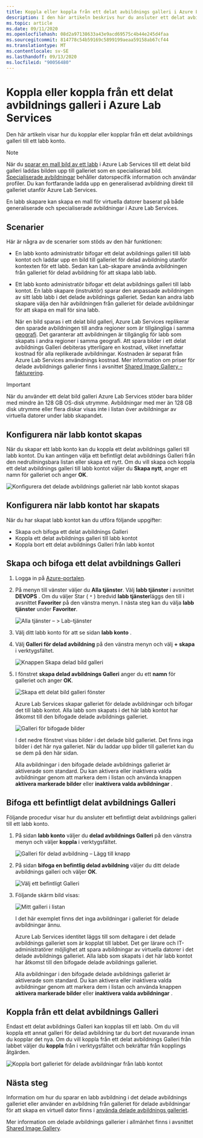 ```yaml
---
title: Koppla eller koppla från ett delat avbildnings galleri i Azure Lab Services | Microsoft Docs
description: I den här artikeln beskrivs hur du ansluter ett delat avbildnings galleri till ett klass rums labb i Azure Lab Services.
ms.topic: article
ms.date: 09/11/2020
ms.openlocfilehash: 08d2a97138633a43e9acd69575c4b44e245d4faa
ms.sourcegitcommit: 814778c54b59169c5899199aeaa59158ab67cf44
ms.translationtype: MT
ms.contentlocale: sv-SE
ms.lasthandoff: 09/13/2020
ms.locfileid: "90056480"
---
```

# <a name="attach-or-detach-a-shared-image-gallery-in-azure-lab-services"></a>Koppla eller koppla från ett delat avbildnings galleri i Azure Lab Services
Den här artikeln visar hur du kopplar eller kopplar från ett delat avbildnings galleri till ett labb konto. 

> [!NOTE]
> När du [sparar en mall bild av ett labb](how-to-use-shared-image-gallery.md#save-an-image-to-the-shared-image-gallery) i Azure Lab Services till ett delat bild galleri laddas bilden upp till galleriet som en specialiserad bild. [Specialiserade avbildningar](https://docs.microsoft.com/azure/virtual-machines/windows/shared-image-galleries#generalized-and-specialized-images) behåller datorspecifik information och användar profiler. Du kan fortfarande ladda upp en generaliserad avbildning direkt till galleriet utanför Azure Lab Services. 
>
> En labb skapare kan skapa en mall för virtuella datorer baserat på både generaliserade och specialiserade avbildningar i Azure Lab Services. 

## <a name="scenarios"></a>Scenarier
Här är några av de scenarier som stöds av den här funktionen: 

- En labb konto administratör bifogar ett delat avbildnings galleri till labb kontot och laddar upp en bild till galleriet för delad avbildning utanför kontexten för ett labb. Sedan kan Lab-skapare använda avbildningen från galleriet för delad avbildning för att skapa labb labb. 
- Ett labb konto administratör bifogar ett delat avbildnings galleri till labb kontot. En labb skapare (instruktör) sparar den anpassade avbildningen av sitt labb labb i det delade avbildnings galleriet. Sedan kan andra labb skapare välja den här avbildningen från galleriet för delade avbildningar för att skapa en mall för sina labb. 

    När en bild sparas i ett delat bild galleri, Azure Lab Services replikerar den sparade avbildningen till andra regioner som är tillgängliga i samma [geografi](https://azure.microsoft.com/global-infrastructure/geographies/). Det garanterar att avbildningen är tillgänglig för labb som skapats i andra regioner i samma geografi. Att spara bilder i ett delat avbildnings Galleri debiteras ytterligare en kostnad, vilket innefattar kostnad för alla replikerade avbildningar. Kostnaden är separat från Azure Lab Services användnings kostnad. Mer information om priser för delade avbildnings gallerier finns i avsnittet [Shared Image Gallery – fakturering](https://docs.microsoft.com/azure/virtual-machines/windows/shared-image-galleries#billing).

> [!IMPORTANT]
> När du använder ett delat bild galleri Azure Lab Services stöder bara bilder med mindre än 128 GB OS-disk utrymme. Avbildningar med mer än 128 GB disk utrymme eller flera diskar visas inte i listan över avbildningar av virtuella datorer under labb skapandet.

## <a name="configure-at-the-time-of-lab-account-creation"></a>Konfigurera när labb kontot skapas
När du skapar ett labb konto kan du koppla ett delat avbildnings galleri till labb kontot. Du kan antingen välja ett befintligt delat avbildnings Galleri från den nedrullningsbara listan eller skapa ett nytt. Om du vill skapa och koppla ett delat avbildnings galleri till labb kontot väljer du **Skapa nytt**, anger ett namn för galleriet och anger **OK**. 

![Konfigurera det delade avbildnings galleriet när labb kontot skapas](./media/how-to-use-shared-image-gallery/new-lab-account.png)

## <a name="configure-after-the-lab-account-is-created"></a>Konfigurera när labb kontot har skapats
När du har skapat labb kontot kan du utföra följande uppgifter:

- Skapa och bifoga ett delat avbildnings Galleri
- Koppla ett delat avbildnings galleri till labb kontot
- Koppla bort ett delat avbildnings Galleri från labb kontot

## <a name="create-and-attach-a-shared-image-gallery"></a>Skapa och bifoga ett delat avbildnings Galleri
1. Logga in på [Azure-portalen](https://portal.azure.com).
2. På menyn till vänster väljer du **Alla tjänster**. Välj **labb tjänster** i avsnittet **DEVOPS** . Om du väljer Star ( `*` ) bredvid **labb tjänster**läggs den till i avsnittet **Favoriter** på den vänstra menyn. I nästa steg kan du välja **labb tjänster** under **Favoriter**.

    ![Alla tjänster – > Lab-tjänster](./media/tutorial-setup-lab-account/select-lab-accounts-service.png)
3. Välj ditt labb konto för att se sidan **labb konto** . 
4. Välj **Galleri för delad avbildning** på den vänstra menyn och välj **+ skapa** i verktygsfältet.  

    ![Knappen Skapa delad bild galleri](./media/how-to-use-shared-image-gallery/new-shared-image-gallery-button.png)
5. I fönstret **skapa delad avbildnings Galleri** anger du ett **namn** för galleriet och anger **OK**. 

    ![Skapa ett delat bild galleri fönster](./media/how-to-use-shared-image-gallery/create-shared-image-gallery-window.png)

    Azure Lab Services skapar galleriet för delade avbildningar och bifogar det till labb kontot. Alla labb som skapats i det här labb kontot har åtkomst till den bifogade delade avbildnings galleriet. 

    ![Galleri för bifogade bilder](./media/how-to-use-shared-image-gallery/image-gallery-in-list.png)

    I det nedre fönstret visas bilder i det delade bild galleriet. Det finns inga bilder i det här nya galleriet. När du laddar upp bilder till galleriet kan du se dem på den här sidan.     

    Alla avbildningar i den bifogade delade avbildnings galleriet är aktiverade som standard. Du kan aktivera eller inaktivera valda avbildningar genom att markera dem i listan och använda knappen **aktivera markerade bilder** eller **inaktivera valda avbildningar** .

## <a name="attach-an-existing-shared-image-gallery"></a>Bifoga ett befintligt delat avbildnings Galleri
Följande procedur visar hur du ansluter ett befintligt delat avbildnings galleri till ett labb konto. 

1. På sidan **labb konto** väljer du **delad avbildnings Galleri** på den vänstra menyn och väljer **koppla** i verktygsfältet. 

    ![Galleri för delad avbildning – Lägg till knapp](./media/how-to-use-shared-image-gallery/sig-attach-button.png)
5. På sidan **bifoga en befintlig delad avbildning** väljer du ditt delade avbildnings galleri och väljer **OK**.

    ![Välj ett befintligt Galleri](./media/how-to-use-shared-image-gallery/select-image-gallery.png)
6. Följande skärm bild visas: 

    ![Mitt galleri i listan](./media/how-to-use-shared-image-gallery/my-gallery-in-list.png)
    
    I det här exemplet finns det inga avbildningar i galleriet för delade avbildningar ännu.

    Azure Lab Services identitet läggs till som deltagare i det delade avbildnings galleriet som är kopplat till labbet. Det ger lärare och IT-administratörer möjlighet att spara avbildningar av virtuella datorer i det delade avbildnings galleriet. Alla labb som skapats i det här labb kontot har åtkomst till den bifogade delade avbildnings galleriet. 

    Alla avbildningar i den bifogade delade avbildnings galleriet är aktiverade som standard. Du kan aktivera eller inaktivera valda avbildningar genom att markera dem i listan och använda knappen **aktivera markerade bilder** eller **inaktivera valda avbildningar** . 

## <a name="detach-a-shared-image-gallery"></a>Koppla från ett delat avbildnings Galleri
Endast ett delat avbildnings Galleri kan kopplas till ett labb. Om du vill koppla ett annat galleri för delad avbildning tar du bort det nuvarande innan du kopplar det nya. Om du vill koppla från ett delat avbildnings Galleri från labbet väljer du **koppla** från i verktygsfältet och bekräftar från kopplings åtgärden. 

![Koppla bort galleriet för delade avbildningar från labb kontot](./media/how-to-use-shared-image-gallery/detach.png)

## <a name="next-steps"></a>Nästa steg
Information om hur du sparar en labb avbildning i det delade avbildnings galleriet eller använder en avbildning från galleriet för delade avbildningar för att skapa en virtuell dator finns i [använda delade avbildnings galleriet](how-to-use-shared-image-gallery.md).

Mer information om delade avbildnings gallerier i allmänhet finns i avsnittet [Shared Image Gallery](https://docs.microsoft.com/azure/virtual-machines/windows/shared-image-galleries).
